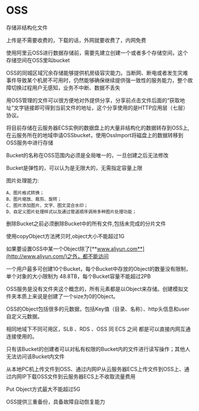 # OSS

存储非结构化文件

上传是不需要收费的，下载的话，外网就要收费了，内网免费

使用阿里云OSS进行数据存储前，需要先建立创建一个或者多个存储空间，这个存储空间在OSS里叫bucket

OSS的同城区域冗余存储能够提供机房级容灾能力。当断网、断电或者发生灾难事件导致某个机房不可用时，仍然能够确保继续提供强一致性的服务能力，整个故障切换过程用户无感知，业务不中断、数据不丢失

用OSS管理的文件可以很方便地对外提供分享，分享前点击文件后面的“获取地址”文字链接即可得到当前文件的地址，这个分享使用的是HTTP应用层（七层）协议。

将目前存储在云服务器ECS实例的数据盘上的大量非结构化的数据转存到OSS上,在云服务所在的地域申请OSSbucket，使用OssImport将磁盘上的数据转移到OSS服务中进行存储

Bucket的名称在OSS范围内必须是全局唯一的，一旦创建之后无法修改	

Bucket是弹性的，可以认为是无限大的，无需指定容量上限

图片处理能力:

```text
A、图片格式转换；
B、图片缩放、裁剪、旋转；
C、图片添加图片、文字、图文混合水印；
D、自定义图片处理样式以及通过管道顺序调用多种图片处理功能；
```

删除Bucket之前必须删除Bucket中的所有文件,包括未完成的分片文件

使用copyObject方法拷贝时,object大小不能超过1G

如果要设置OSS中某一个Object除了[**www.aliyun.com**](http://www.aliyun.com/)之外，都不能访问

一个用户最多可创建10个Bucket，每个Bucket中存放的Object的数量没有限制，单个对象的大小限制为 48.8TB，每个Bucket容量不能超过2PB

OSS服务是没有文件夹这个概念的，所有元素都是以Object来存储。创建模拟文件夹本质上来说是创建了一个size为0的Object。

OSS的Object包括很多的元数据，包括Key值（目录、名称）、http头信息和user自定义元数据。

相同地域下不同可用区，SLB 、RDS 、OSS 同 ECS 之间 都是可以直接内网互通连接使用的。

只有该Bucket的创建者可以对私有权限的Bucket内的文件进行读写操作；其他人无法访问该Bucket内文件

从本地PC机上传文件到OSS、通过内网IP从云服务器ECS上传文件到OSS上、通过内网IP下载OSS文件到云服务器ECS上不收取流量费用

Put Object方式最大不能超过5G

OSS提供三重备份，具备故障自动恢复能力